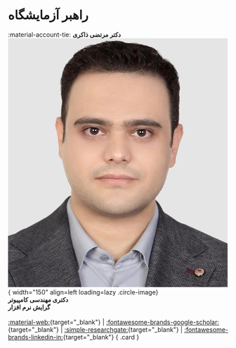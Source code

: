 #      راهبر آزمایشگاه



<div class="grid" markdown>

:material-account-tie: __دکتر مرتضی ذاکری__
![Morteza Zakeri](figs/zakeri.jpg){ width="150"  align=left loading=lazy .circle-image}
<br/>
**دکتری مهندسی کامپیوتر**
<br/>
**گرایش نرم افزار**
<br/>
<br/>
[:material-web:](https://www.m-zakeri.ir/){target="_blank"}
|
[:fontawesome-brands-google-scholar:](https://scholar.google.com/citations?user=km5DzwwAAAAJ&hl=en){target="_blank"}
|
[:simple-researchgate:](https://www.researchgate.net/profile/Morteza-Zakeri){target="_blank"}
|
[:fontawesome-brands-linkedin-in:](https://www.linkedin.com/in/mortazazakeri/){target="_blank"}
{ .card }

</div>
